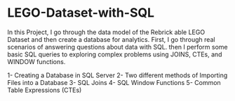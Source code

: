 # LEGO-Dataset-with-SQL
In this Project, I go through the data model of the Rebrick able LEGO Dataset and then create a database for analytics. First, I go through real scenarios of answering questions about data with SQL. then I perform some basic SQL queries to exploring complex problems using JOINS, CTEs, and WINDOW functions.


1- Creating a Database in SQL Server
2- Two different methods of Importing Files into a Database
3- SQL Joins
4- SQL Window Functions
5- Common Table Expressions (CTEs)
